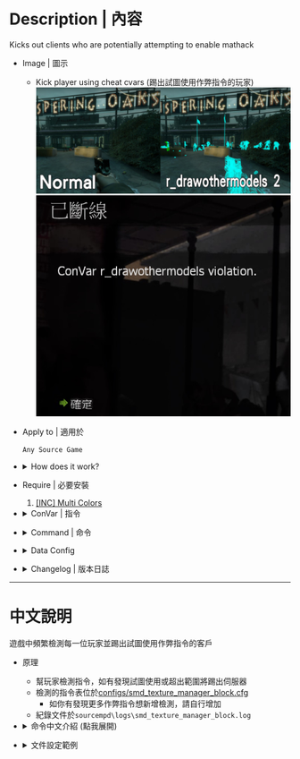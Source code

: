 # Description | 內容
Kicks out clients who are potentially attempting to enable mathack

* Image | 圖示
    * Kick player using cheat cvars (踢出試圖使用作弊指令的玩家)
    <br/>![smd_texture_manager_block_1](image/smd_texture_manager_block_1.jpg)
    <br/>![smd_texture_manager_block_2](image/smd_texture_manager_block_2.jpg)

* Apply to | 適用於
    ```
    Any Source Game
    ```

* <details><summary>How does it work?</summary>

    * Kick players if they try to modify the cvars in [configs/smd_texture_manager_block.cfg](configs/smd_texture_manager_block.cfg)
        * Add more cvars if you want
    * Record hackers in ```sourcempd\logs\smd_texture_manager_block.log```
</details>

* Require | 必要安裝
    1. [[INC] Multi Colors](https://github.com/fbef0102/L4D1_2-Plugins/releases/tag/Multi-Colors)

* <details><summary>ConVar | 指令</summary>

    None
</details>

* <details><summary>Command | 命令</summary>
    
    * **(Server) List Client settings enforced by smd_texture_manager_block**
        ```php
        list_clientsettings
        ```

    * **(Server) Add a Client CVar to be tracked and enforced by smd_texture_manager_block**
        ```php
        add_trackclientcvar <cvar> <hasMin> <min> <hasMax> <max> <action> [note]
        ```

    * **(Server) Reload the 'trackclientcvar' list**
        ```php
        reload_trackclientcvar
        ```
</details>

* <details><summary>Data Config</summary>

	* [configs/smd_texture_manager_block.cfg](configs/smd_texture_manager_block.cfg)
		> Manual in this file, click for more details...
</details>

* <details><summary>Changelog | 版本日誌</summary>

    * v1.0h (2024-8-26)
        * Improve code, [Credit](https://github.com/SirPlease/L4D2-Competitive-Rework/blob/master/addons/sourcemod/scripting/confoglcompmod/ClientSettings.sp)
        * Add config file
        * Add log file

    * v1.7 (2023-5-10)
        * Add more client convars

    * 1.0
        * [From L4D2-Competitive-Framework](https://github.com/Attano/L4D2-Competitive-Framework/blob/master/addons/sourcemod/scripting/smd_texture_manager_block.sp)

    * 0.2
        * [Original Plugin by extrav3rt](https://forums.alliedmods.net/showthread.php?p=2580578)
</details>

- - - -
# 中文說明
遊戲中頻繁檢測每一位玩家並踢出試圖使用作弊指令的客戶

* 原理
    * 幫玩家檢測指令，如有發現試圖使用或超出範圍將踢出伺服器
    * 檢測的指令表位於[configs/smd_texture_manager_block.cfg](configs/smd_texture_manager_block.cfg)
        * 如你有發現更多作弊指令想新增檢測，請自行增加
    * 紀錄文件於```sourcempd\logs\smd_texture_manager_block.log```

* <details><summary>命令中文介紹 (點我展開)</summary>
    
    * **(伺服器後台) 列出所有檢測的指令表**
        ```php
        list_clientsettings
        ```

    * **(伺服器後台) 增加新的指令檢測**
        ```php
        add_trackclientcvar <cvar> <hasMin> <min> <hasMax> <max> <action> [note]
        ```

    * **(伺服器後台) 重新載入configs文件並刷新指令表**
        ```php
        reload_trackclientcvar
        ```
</details>

* <details><summary>文件設定範例</summary>

	* [configs/smd_texture_manager_block.cfg](configs/smd_texture_manager_block.cfg)
		> 內有中文說明，可點擊查看
</details>